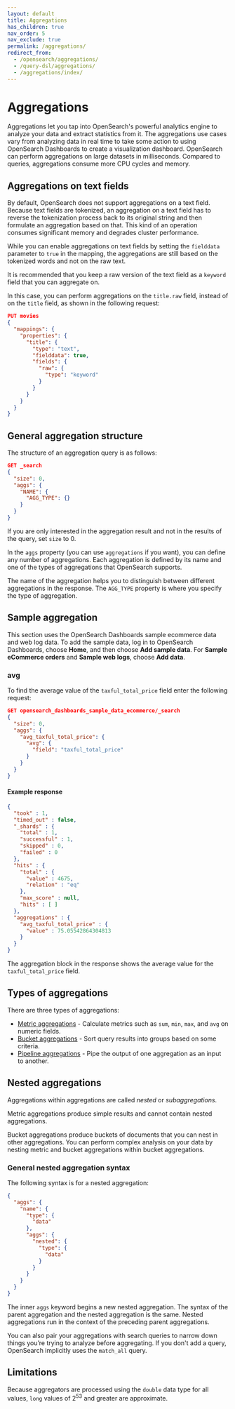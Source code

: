 ```yaml
---
layout: default
title: Aggregations
has_children: true
nav_order: 5
nav_exclude: true
permalink: /aggregations/
redirect_from:
  - /opensearch/aggregations/
  - /query-dsl/aggregations/
  - /aggregations/index/
---
```


# Aggregations

Aggregations let you tap into OpenSearch's powerful analytics engine to analyze your data and extract statistics from it. The aggregations use cases vary from analyzing data in real time to take some action to using OpenSearch Dashboards to create a visualization dashboard. OpenSearch can perform aggregations on large datasets in milliseconds. Compared to queries, aggregations consume more CPU cycles and memory.

## Aggregations on text fields

By default, OpenSearch does not support aggregations on a text field. Because text fields are tokenized, an aggregation on a text field has to reverse the tokenization process back to its original string and then formulate an aggregation based on that. This kind of an operation consumes significant memory and degrades cluster performance.

While you can enable aggregations on text fields by setting the `fielddata` parameter to `true` in the mapping, the aggregations are still based on the tokenized words and not on the raw text.

It is recommended that you keep a raw version of the text field as a `keyword` field that you can aggregate on.

In this case, you can perform aggregations on the `title.raw` field, instead of on the `title` field, as shown in the following request:

```json
PUT movies
{
  "mappings": {
    "properties": {
      "title": {
        "type": "text",
        "fielddata": true,
        "fields": {
          "raw": {
            "type": "keyword"
          }
        }
      }
    }
  }
}
```

## General aggregation structure

The structure of an aggregation query is as follows:

```json
GET _search
{
  "size": 0,
  "aggs": {
    "NAME": {
      "AGG_TYPE": {}
    }
  }
}
```

If you are only interested in the aggregation result and not in the results of the query, set `size` to 0.

In the `aggs` property (you can use `aggregations` if you want), you can define any number of aggregations. Each aggregation is defined by its name and one of the types of aggregations that OpenSearch supports.

The name of the aggregation helps you to distinguish between different aggregations in the response. The `AGG_TYPE` property is where you specify the type of aggregation.

## Sample aggregation

This section uses the OpenSearch Dashboards sample ecommerce data and web log data. To add the sample data, log in to OpenSearch Dashboards, choose **Home**, and then choose **Add sample data**. For **Sample eCommerce orders** and **Sample web logs**, choose **Add data**.

### avg

To find the average value of the `taxful_total_price` field enter the following request:

```json
GET opensearch_dashboards_sample_data_ecommerce/_search
{
  "size": 0,
  "aggs": {
    "avg_taxful_total_price": {
      "avg": {
        "field": "taxful_total_price"
      }
    }
  }
}
```

#### Example response

```json
{
  "took" : 1,
  "timed_out" : false,
  "_shards" : {
    "total" : 1,
    "successful" : 1,
    "skipped" : 0,
    "failed" : 0
  },
  "hits" : {
    "total" : {
      "value" : 4675,
      "relation" : "eq"
    },
    "max_score" : null,
    "hits" : [ ]
  },
  "aggregations" : {
    "avg_taxful_total_price" : {
      "value" : 75.05542864304813
    }
  }
}
```

The aggregation block in the response shows the average value for the `taxful_total_price` field.

## Types of aggregations

There are three types of aggregations:

- [Metric aggregations]({{site.url}}{{site.baseurl}}/aggregations/metric/index/) - Calculate metrics such as `sum`, `min`, `max`, and `avg` on numeric fields.
- [Bucket aggregations]({{site.url}}{{site.baseurl}}/aggregations/bucket/index/) - Sort query results into groups based on some criteria.
- [Pipeline aggregations]({{site.url}}{{site.baseurl}}/aggregations/pipeline-agg/) - Pipe the output of one aggregation as an input to another.

## Nested aggregations

Aggregations within aggregations are called _nested_ or _subaggregations_.

Metric aggregations produce simple results and cannot contain nested aggregations.

Bucket aggregations produce buckets of documents that you can nest in other aggregations. You can perform complex analysis on your data by nesting metric and bucket aggregations within bucket aggregations.

### General nested aggregation syntax

The following syntax is for a nested aggregation:

```json
{
  "aggs": {
    "name": {
      "type": {
        "data"
      },
      "aggs": {
        "nested": {
          "type": {
            "data"
          }
        }
      }
    }
  }
}
```

The inner `aggs` keyword begins a new nested aggregation. The syntax of the parent aggregation and the nested aggregation is the same. Nested aggregations run in the context of the preceding parent aggregations.

You can also pair your aggregations with search queries to narrow down things you’re trying to analyze before aggregating. If you don't add a query, OpenSearch implicitly uses the `match_all` query.

## Limitations

Because aggregators are processed using the `double` data type for all values, `long` values of 2<sup>53</sup> and greater are approximate.
